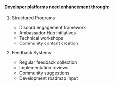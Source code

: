 #### Developer platforms need enhancement through:

1. Structured Programs
   - Discord engagement framework
   - Ambassador Hub initiatives
   - Technical workshops
   - Community content creation

2. Feedback Systems
   - Regular feedback collection
   - Implementation reviews
   - Community suggestions
   - Development roadmap input














